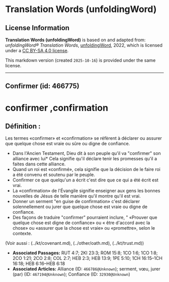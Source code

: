 # Translation Words (unfoldingWord)

## License Information

**Translation Words (unfoldingWord)** is based on and adapted from: _unfoldingWord® Translation Words_, [unfoldingWord](https://unfoldingword.org/utw), 2022, which is licensed under a [CC BY-SA 4.0 license](https://creativecommons.org/licenses/by-sa/4.0/legalcode.en).

This markdown version (created `2025-10-16`) is provided under the same license.



--------------------------------

## Confirmer (id: 466775)

confirmer ,confirmation
=======================

Définition :
------------

Les termes «confirmer» et «confirmation» se réfèrent à déclarer ou assurer que quelque chose est vraie ou sûre ou digne de confiance.

* Dans l'Ancien Testament, Dieu dit à son peuple qu'il va "confirmer" son alliance avec lui\* Cela signifie qu'il déclare tenir les promesses qu'il a faites dans cette alliance.
* Quand un roi est «confirmé», cela signifie que la décision de le faire roi a été convenu et soutenu par le peuple.
* Confirmer ce que quelqu'un a écrit c'est dire que ce qui a été écrit est vrai.
* La «confirmation» de l'Évangile signifie enseigner aux gens les bonnes nouvelles de Jésus de telle manière qu'il montre qu'il est vrai.
* Donner un serment "en guise de confirmation» c'est déclarer solennellement ou jurer que quelque chose est vraie ou digne de confiance.
* Des façons de traduire "confirmer" pourraient inclure, " «Prouver que quelque chose est digne de confiance» ou « être d'accord avec la chose» ou «assurer que la chose est vraie» ou «promettre», selon le contexte.

(Voir aussi : (../kt/covenant.md), (../other/oath.md), (../kt/trust.md))

* **Associated Passages:** RUT 4:7; 2KI 23:3; ROM 15:8; 1CO 1:6; 1CO 1:8; 2CO 1:21; 2CO 2:8; COL 2:7; HEB 2:3; HEB 13:9; 1PE 5:10; 1CH 16:15–1CH 16:18; HEB 6:16–HEB 6:18
* **Associated Articles:** Alliance (ID: `466786@Unknown`); serment, vœu, jurer (par) (ID: `467194@Unknown`); Confiance (ID: `32930@Unknown`)

